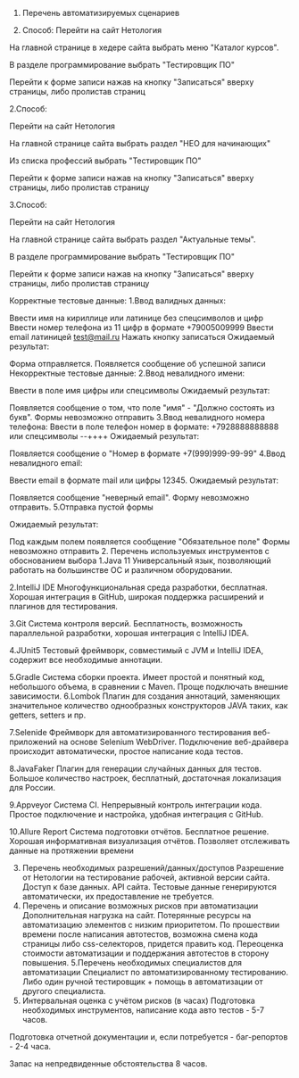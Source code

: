 1. Перечень автоматизируемых сценариев

1. Способ:
Перейти на сайт Нетология

На главной странице в хедере сайта выбрать меню "Каталог курсов".

В разделе программирование выбрать "Тестировщик ПО"

Перейти к форме записи нажав на кнопку "Записаться" вверху страницы, либо пролистав страниц

2.Способ:

Перейти на сайт Нетология

На главной странице сайта выбрать раздел "НЕО для начинающих"

Из списка профессий выбрать "Тестировщик ПО"

Перейти к форме записи нажав на кнопку "Записаться" вверху страницы, либо пролистав страницу

3.Способ:

Перейти на сайт Нетология

На главной странице сайта выбрать раздел "Актуальные темы".

В разделе программирование выбрать "Тестировщик ПО"

Перейти к форме записи нажав на кнопку "Записаться" вверху страницы, либо пролистав страницу

Корректные тестовые данные:
1.Ввод валидных данных:

Ввести имя на кириллице или латинице без спецсимволов и цифр
Ввести номер телефона из 11 цифр в формате +79005009999
Ввести email латиницей test@mail.ru
Нажать кнопку записаться
Ожидаемый результат:

Форма отправляется.
Появляется сообщение об успешной записи
Некорректные тестовые данные:
2.Ввод невалидного имени:

Ввести в поле имя цифры или спецсимволы
Ожидаемый результат:

Появляется сообщение о том, что поле "имя" - "Должно состоять из букв".
Формы невозможно отправить 3.Ввод невалидного номера телефона:
Ввести в поле телефон номер в формате: +7928888888888 или спецсимволы --++++
Ожидаемый результат:

Появляется сообщение о "Номер в формате +7(999)999-99-99"
4.Ввод невалидного email:

Ввести email в формате mail или цифры 12345.
Ожидаемый результат:

Появляется сообщение "неверный email".
Форму невозможно отправить.
5.Отправка пустой формы

Ожидаемый результат:

Под каждым полем появляется сообщение "Обязательное поле"
Формы невозможно отправить
2. Перечень используемых инструментов с обоснованием выбора
1.Java 11 Универсальный язык, позволяющий работать на большинстве ОС и различном оборудовании.

2.IntelliJ IDE Многофункциональная среда разработки, бесплатная. Хорошая интеграция в GitHub, широкая поддержка расширений и плагинов для тестирования.

3.Git Система контроля версий. Бесплатность, возможность параллельной разработки, хорошая интеграция с IntelliJ IDEA.

4.JUnit5 Тестовый фреймворк, совместимый с JVM и IntelliJ IDEA, содержит все необходимые аннотации.

5.Gradle Система сборки проекта. Имеет простой и понятный код, небольшого объема, в сравнении с Maven. Проще подключать внешние зависимости. 6.Lombok Плагин для создания аннотаций, заменяющих значительное количество однообразных конструкторов JAVA таких, как getters, setters и пр.

7.Selenide Фреймворк для автоматизированного тестирования веб-приложений на основе Selenium WebDriver. Подключение веб-драйвера происходит автоматически, простое написание кода тестов.

8.JavaFaker Плагин для генерации случайных данных для тестов. Большое количество настроек, бесплатный, достаточная локализация для России.

9.Appveyor Система CI. Непрерывный контроль интеграции кода. Простое подключение и настройка, удобная интеграция с GitHub.

10.Allure Report Система подготовки отчётов. Бесплатное решение. Хорошая информативная визуализация отчётов. Позволяет отслеживать данные на протяжении времени

3. Перечень необходимых разрешений/данных/доступов
Разрешение от Нетологии на тестирование рабочей, активной версии сайта.
Доступ к базе данных.
API сайта.
Тестовые данные генерируются автоматически, их предоставление не требуется.
4. Перечень и описание возможных рисков при автоматизации
Дополнительная нагрузка на сайт.
Потерянные ресурсы на автоматизацию элементов с низким приоритетом.
По прошествии времени после написания автотестов, возможна смена кода страницы либо css-селекторов, придется править код.
Переоценка стоимости автоматизации и поддержания автотестов в сторону повышения.
5.Перечень необходимых специалистов для автоматизации
Специалист по автоматизированному тестированию. Либо один ручной тестировщик + помощь в автоматизации от другого специалиста.
6. Интервальная оценка с учётом рисков (в часах)
Подготовка необходимых инструментов, написание кода авто тестов - 5-7 часов.

Подготовка отчетной документации и, если потребуется - баг-репортов - 2-4 часа.

Запас на непредвиденные обстоятельства 8 часов.
